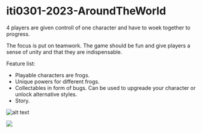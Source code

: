# iti0301-2023-AroundTheWorld

4 players are given controll of one character and have to woek together to progress.

The focus is put on teamwork.
The game should be fun and give players a sense of unity and that they are indispensable.

Feature list:
- Playable characters are frogs.
- Unique powers for different frogs.
- Collectables in form of bugs. Can be used to upgreade your character or unlock alternative styles.
- Story.

![alt text](https://https://gitlab.cs.ttu.ee/alprok/iti0301-2023-aroundtheworld/-/blob/main/9ec46776-1628-4874-bf24-3fdee676b2d0.png)

<Img src="https://picoparkgame.com/assets/img/mode/world/2.png">
